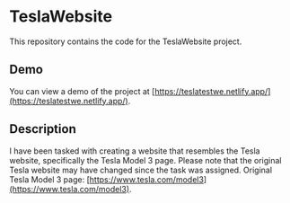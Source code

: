 # TeslaWebsite

This repository contains the code for the TeslaWebsite project.

## Demo

You can view a demo of the project at [https://teslatestwe.netlify.app/](https://teslatestwe.netlify.app/).

## Description

I have been tasked with creating a website that resembles the Tesla website, specifically the Tesla Model 3 page. Please note that the original Tesla website may have changed since the task was assigned. Original Tesla Model 3 page: [https://www.tesla.com/model3](https://www.tesla.com/model3).
